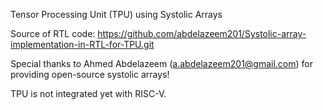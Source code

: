 Tensor Processing Unit (TPU) using Systolic Arrays

Source of RTL code:
https://github.com/abdelazeem201/Systolic-array-implementation-in-RTL-for-TPU.git

Special thanks to Ahmed Abdelazeem (a.abdelazeem201@gmail.com) for providing open-source systolic arrays!

TPU is not integrated yet with RISC-V.
